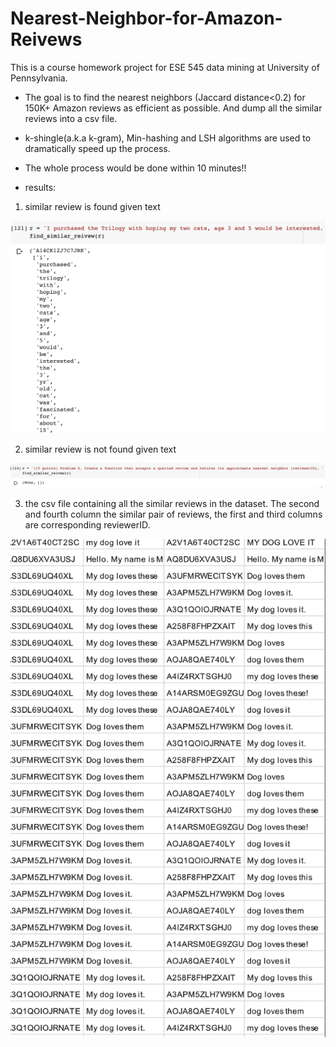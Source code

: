 # Nearest-Neighbor-for-Amazon-Reivews

This is a course homework project for ESE 545 data mining at University of Pennsylvania.

- The goal is to find the nearest neighbors (Jaccard distance&lt;0.2) for 150K+ Amazon reviews as efficient as possible. And dump all the similar reviews into a csv file.

- k-shingle(a.k.a k-gram), Min-hashing and LSH algorithms are used to dramatically speed up the process.

- The whole process would be done within 10 minutes!!

- results:
1. similar review is found given text

![](query_found.png)

2. similar review is not found given text

![](query_no)

3. the csv file containing all the similar reviews in the dataset. The second and fourth column the similar pair of reviews, the first and third columns are corresponding reviewerID.

![](csv_file.png)
